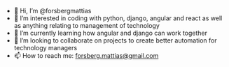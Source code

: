 - 👋 Hi, I’m @forsbergmattias
- 👀 I’m interested in coding with python, django, angular and react as well as anything relating to management of technology
- 🌱 I’m currently learning how angular and django can work together 
- 💞️ I’m looking to collaborate on projects to create better automation for technology managers
- 📫 How to reach me: forsberg.mattias@gmail.com

<!---
forsbergmattias/forsbergmattias is a ✨ special ✨ repository because its `README.md` (this file) appears on your GitHub profile.
You can click the Preview link to take a look at your changes.
--->
